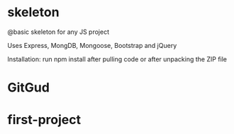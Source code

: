 # skeleton
@basic skeleton for any JS project

Uses Express, MongDB, Mongoose, Bootstrap and jQuery

Installation:
run npm install after pulling code or after unpacking the ZIP file
# GitGud
# first-project
